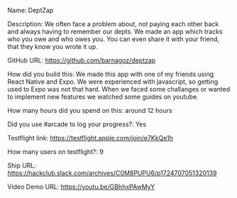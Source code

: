 Name: DeptZap

Description: We often face a problem about, not paying each other back and always having to remember our depts. We made an app which tracks who you owe and who owes you. You can even share it with your friend, that they know you wrote it up.

GitHub URL: https://github.com/barnagoz/deptzap

How did you build this: We made this app with one of my friends using React Native and Expo. We were experienced with javascript, so getting used to Expo was not that hard. When we faced some challanges or wanted to implement new features we watched some guides on youtube.

How many hours did you spend on this: around 12 hours

Did you use #arcade to log your progress?: Yes

Testflight link: https://testflight.apple.com/join/e7KkQe1h

How many users on testflight?: 9

Ship URL: https://hackclub.slack.com/archives/C0M8PUPU6/p1724707051320139

Video Demo URL: https://youtu.be/GBhhxPAwMyY
